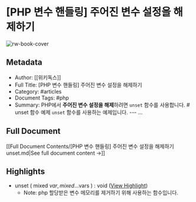 # [PHP 변수 핸들링] 주어진 변수 설정을 해제하기 <unset>

![rw-book-cover](https://wikidocs.net/images/book/코끼리_indItBN_eFS9ll6_839VQFA_uTJk6kG_WFXiWEy.png)

## Metadata
- Author: [[위키독스]]
- Full Title: [PHP 변수 핸들링] 주어진 변수 설정을 해제하기 <unset>
- Category: #articles
- Document Tags:  #php 
- Summary: PHP에서 **주어진 변수 설정을 해제**하려면 `unset` 함수를 사용합니다.        # unset 함수 예제 `unset` 함수를 사용하는 예제입니다.     --- …

## Full Document
[[Full Document Contents/[PHP 변수 핸들링] 주어진 변수 설정을 해제하기 unset.md|See full document content →]]

## Highlights
- unset ( mixed $var , mixed ...$vars ) : void ([View Highlight](https://read.readwise.io/read/01hg787pzenasnkfs3234p5qby))
    - Note: php 할당받은 변수 메모리를 제거하기 위해 사용하는 함수입니다.
